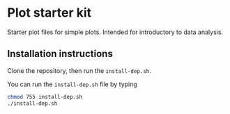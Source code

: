 # Plot starter kit
Starter plot files for simple plots. Intended for introductory to data analysis.


## Installation instructions
Clone the repository, then run the `install-dep.sh`.

You can run the `install-dep.sh` file by typing

```Bash
chmod 755 install-dep.sh
./install-dep.sh
```
